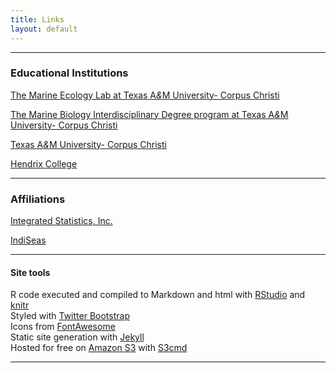 ```yaml
---
title: Links
layout: default
---
```


-----------
### Educational Institutions
<a href="http://marineecologylab.tamucc.edu/" target="_blank">The Marine Ecology Lab at Texas A<i>&</i>M University- Corpus Christi</a>

<a href="http://marinebiology.tamucc.edu/" target="_blank">The Marine Biology Interdisciplinary Degree program at Texas A<i>&</i>M University- Corpus Christi</a>


<a href="http://www.tamucc.edu/" target="_blank">Texas A<i>&</i>M University- Corpus Christi</a>


<a href="http://www.hendrix.edu/" target="_blank">Hendrix College</a>    

----------
### Affiliations ###
<a href="http://www.integratedstatistics.com/" target="_blank">Integrated Statistics, Inc.</a>

<a href="http://www.indiseas.org/" target="_blank">IndiSeas</a>

---------
#### Site tools ####

R code executed and compiled to Markdown and html with <a href= "http://rstudio.com" target="_blank">RStudio</a> and <a href= "http://yihui.name/knitr" target="_blank">knitr</a>   
Styled with <a href= "http://getbootstrap.com/2.3.2/" target="_blank">Twitter Bootstrap</a>   
Icons from <a href= "http://fortawesome.github.io/Font-Awesome/" target="_blank">FontAwesome</a>    
Static site generation with <a href= "http://jekyllrb.com/" target="_blank">Jekyll</a>    
Hosted for free on <a href= "http://aws.amazon.com/s3/" target="_blank">Amazon S3</a> with <a href= "http://s3tools.org/s3cmd" target="_blank">S3cmd</a>   

------------

